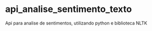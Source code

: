 # api_analise_sentimento_texto
Api para analise de sentimentos, utilizando python e biblioteca NLTK
